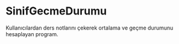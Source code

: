 # SinifGecmeDurumu
Kullanıcılardan ders notlarını çekerek ortalama ve geçme durumunu hesaplayan program.
